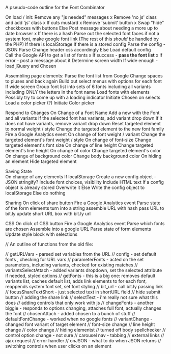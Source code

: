 A pseudo-code outline for the Font Combinator


On load / init:
  Remove any "js needed" messages x
  Remove 'no js' class and add 'js' class x
  If cuts mustard x
    Remove 'submit' button x
    Swap "hide" checkboxes with buttons
  Else
    Post message about needing a more up to date browser   x
  If there is a hash
    Parse out the selected font faces
      if not a system font, make google font link
    (The rest of this *should* be handled by the PHP)
  If there is localStorage
    If there is a stored config
      Parse the config - JSON Parse
      Change header css accordingly
    Else
      Load default config  
  Call the Google API to get a list of fonts x
    If success - **pass the font list** x
    If error - post a message about it
  Determine screen width
    If wide enough - load jQuery and Chosen

Assembling page elements:
  Parse the font list from Google
  Change spaces to pluses and back again
  Build out select menus with options for each font
  If wide screen
    Group font list into sets of 6 fonts
      including all variants
      including ONLY the letters in the font name
    Load fonts with <link> elements 
      Possibly try to come up with a loading indicator
    Initiate Chosen on selects
    Load a color picker (?)
    Initiate Color picker

Respond to Changes
  On Change of a Font Name
    Add a new <link> with the Font and all variants
    If the selected font has variants, add variant drop down
    If it does not have variants, remove variant drop down
      Reset targeted element to normal weight / style
    Change the targeted element to the new font family 
    Fire a Google Analytics event
  On change of font weight / variant
    Change the targeted element's font weight / style
  On change of font-size
    Change targeted element's font size
  On change of line height
    Change targeted element's line height
  On change of color
    Change targeted element's color
  On change of background color
    Change body background color
  On hiding an element
    Hide targeted element


Saving State   
  On change of any elements
    If localStorage
      Create a new config object - JSON stringify?
        Include font choices, visibility
        Include HTML text 
      If a config object is already stored
        Overwrite it
      Else
        Write the config object to localStorage 
    Else
      do nothing

Sharing
  On click of share button
    Fire a Google Analytics event
    Parse state of the form elements
    turn into a string
    assemble URL with hash
    pass URL to bit.ly
    update short URL box with bit.ly url

CSS
  On click of CSS button
    Fire a Google Analytics event
    Parse which fonts are chosen
      Assemble into a google URL
    Parse state of form elements
    Update style block with selections  



 // An outline of functions from the old file:

// getURLVars - parsed set variables from the URL
// config - set default fonts , checking for URL vars
// parameterFonts - acted on the set parameters, including variants, checked for existing matches
// variantsSelectAttach - added variants dropdown, set the selected attribute if needed, styled options
// getFonts - this is a big one: removes default variants list, caches default list, adds link elements to for each font, reappends system font set, set font styling
// bit_url - call bit.ly passing link
// focusShareTextShort - just selected text in shortURL field
// hide submit button
// adding the share link
// selectText - i'm really not sure what this does
// adding controls that only work with js
// changeFonts - another biggie - responds to options changing, attaches full font, actually changes the font
// chosenAttach - added chosen to a bunch of stuff
// defaultFontChange - worked when no google fonts
// variantChange - changed font variant of target element
// font-size change
// line height change
// color change
// hiding elementst
// turned off body spellchecker
// control option change - not sure
// carousel nav - tabbing
// external links
// ajax request
// error handler
// onJSON - what to do when JSON returns
// switching controls when user clicks on an element   